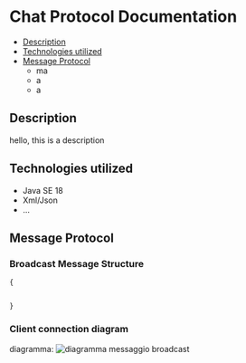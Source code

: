 # Chat Protocol Documentation
- [Description](https://github.com/DevMushy/chat-ragusa-duka/edit/main/README.md#description)
- [Technologies utilized](https://github.com/DevMushy/chat-ragusa-duka/edit/main/README.md#technologies-utilized)
- [Message Protocol]()
  + ma
  + a
  + a


## Description
hello, this is a description


## Technologies utilized

* Java SE 18
* Xml/Json
* ...

## Message Protocol

### Broadcast Message Structure
```
{


}
```

### Client connection diagram
diagramma:
![diagramma messaggio broadcast]()


###
###